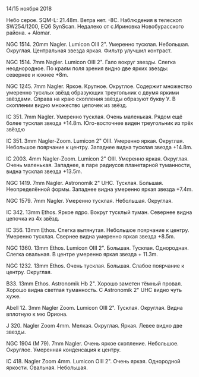 14/15 ноября 2018

Небо серое. SQM-L: 21.48m. Ветра нет. -8С. Наблюдения в телескоп SW254/1200, EQ6 SynScan. Недалеко от с.Ириновка Новобурасского района. + Alomar.

NGC 1514. 20mm Nagler. Lumicon OIII 2". Умеренно тусклая. Небольшая. Округлая. Центральная звезда яркая. Фильтр улучшил контраст.

NGC 1514. 7mm Nagler. Lumicon OIII 2". Гало вокруг звезды. Слегка неоднородное. По краям поля зрения видно две ярких звезды: севернее и южнее +8m.

NGC 1245. 7mm Nagler. Яркое. Крупное. Округлое. Содержит множество умеренно тусклых звёзд образующих треугольник с двумя яркими звёздами. Справа на краю скопления звёзды образуют букву У. В скоплении видно множество цепочек из звёзд.

IC 351. 7mm Nagler. Умеренно тусклая. Очень маленькая. Рядом ещё более тусклая звезда +14.8m. Юго-восточнее виден треугольник из трёх звёздю

IC 351. 3mm Nagler-Zoom. Lumicon 2" OIII. Умеренно яркая. Округлая. Небольшое поярчание к центру. Западнее видна тусклая звезда +14.8m.

IC 2003. 4mm Nagler-Zoom. Lumicon 2" OIII. Умеренно яркая. Округлая. Очень маленькая. Западнее, в паре радиусов планетарной туманности, видна тусклая звезда +13.5m.

NGC 1419. 7mm Nagler. Astronomik 2" UHC. Тусклая. Большая. Неопределённой формы. Западнее видна умеренно яркая звезда +7.4m.

NGC 1579. 7mm Nagler. Умеренно тусклая. Небольшая. Округлая.

IC 342. 13mm Ethos. Яркое ядро. Вокруг тусклый туман. Севернее видна цепочка из 4х звёзд.

IC 356. 13mm Ethos. Слегка вытянутая. Небольшое поярчание к центру. Умеренно тусклая. Свернее видна умеренно яркая звезда +8.5m.

NGC 1360. 13mm Ethos. Lumicon OIII 2". Большая. Тусклая. Однородная. Слегка овальная. В центре умеренно яркая звезда + 11.3m.

NGC 1232. 13mm Ethos. Очень тусклая. Большая. Слабое поярчание к центру. Округлая.

B33. 13mm Ethos. Astronomik Hb 2". Хорошо заметен тёмный провал. Хорошо видна светлая туманность. С Astronomik 2" UHC видно чуть хуже.

Abell 12. 3mm Nagler Zoom. Lumicon OIII 2". Тусклая. Округлая. Видна вплотную к мю Ориона.

J 320. Nagler Zoom 4mm. Мелкая. Округлая. Яркая. Левее видно две звезды.

NGC 1904 (M 79). 7mm Nagler. Очень яркое скопление. Небольшое. Округлое. Умеренная конденсация к центру.

IC 418. Nagler Zoom 4mm. Lumicon OIII 2". Очень яркая. Однородной яркости. Овальная. Небольшая.
